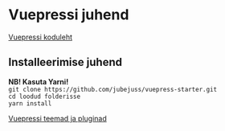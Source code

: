 # Vuepressi juhend

[Vuepressi koduleht](https://vuepress.vuejs.org)

## Installeerimise juhend

**NB! Kasuta Yarni!**  
`git clone https://github.com/jubejuss/vuepress-starter.git`  
`cd loodud folderisse`  
`yarn install`

[Vuepressi teemad ja pluginad](https://z3by.github.io/vuepress-tools/)

